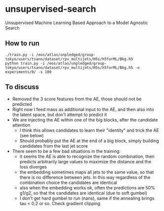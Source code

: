 # unsupervised-search
Unsupervised Machine Learning Based Approach to a Model Agnostic Search

## How to run
```
./train.py -i /eos/atlas/unpledged/group-tokyo/users/tsano/dataset/rpv_multijets/H5s/h5forML/Bkg.h5
python train.py -i /eos/atlas/unpledged/group-tokyo/users/tsano/dataset/rpv_multijets/H5s/h5forML/Bkg.h5 -o experiments/0/ -s 100
```
## To discuss

* Removed the 3 score features from the AE, those should not be predicted
* Right now I feed mass as additional input to the AE, and then also into the latent space, but don't attempt to predict it
* We are injecting the AE within one of the big blocks, after the candidate attention
   * I think this allows candidates to learn their "identity" and trick the AE (see below)
   * Should probably put the AE at the end of a big block, simply building candidates from the last jet score
* There seem to be a few bad situations in the training:
   * it seems the AE is able to recognize the random combination, then predicts arbitrarily large values to maximize the distance and the loss diverges
   * the embedding sometimes maps all jets to the same value, so that there is no difference between jets. In this way regardless of the combination choice the candidates are identical
   * also when the embedding works ok, often the predictions are 50% g1/g2, so that the candidates are identical (due to soft gumbel) 
   * I don't get hard gumbel to run (nans), same if the annealing brings tau < 0.2 or so. Check gradient clipping

